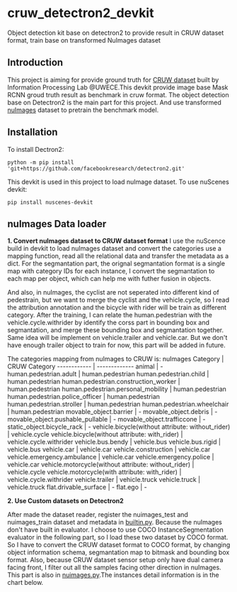 # cruw_detectron2_devkit
Object detection kit base on detectron2 to provide result in CRUW dataset format, train base on transformed NuImages dataset


## Introduction
This project is aiming for provide ground truth for [CRUW dataset](https://www.cruwdataset.org/introduction) built by Information Processing Lab @UWECE.This devkit  provide image base Mask RCNN groud truth result as benchmark in cruw format. The object detection base on Detectron2 is the main part for this project. And use transformed [nuImages](https://www.nuscenes.org/nuimages) dataset to pretrain the benchmark model.

## Installation

To install Dectron2:
```
python -m pip install 'git+https://github.com/facebookresearch/detectron2.git'
```

This devkit is used in this project to load nuImage dataset.
To use nuScenes devkit:
```
pip install nuscenes-devkit
```

## nuImages Data loader
**1. Convert nuImages dataset to CRUW dataset format**
I use the nuScence build in devkit to load nuImages dataset and convert the categories use a mapping function, read all the relational data and transfer the metadata as a dict. For the segmantation part, the orignal segmantation format is a single map with category IDs for each instance, I convert the segmantation to each map per object, which can help me with futher fusion in objects.

And also, in nuImages, the cyclist are not seperated into different kind of pedestrain, but we want to merge the cyclist and the vehicle.cycle, so I read the attribution annotation and the bicycle with rider will be train as different category. After the training, I can relate the human.pedestrian with the vehicle.cycle.withrider by identify the corss part in bounding box and segmantation, and merge these bounding box and segmantation together. Same idea will be implement on vehicle.trailer and vehicle.car. But we don't have enough trailer object to train for now, this part will be added in future.

The categories mapping from nuImages to CRUW is:
nuImages Category | CRUW Category
------------ | -------------
animal	|	-
human.pedestrian.adult	|	human.pedestrian
human.pedestrian.child	|	human.pedestrian
human.pedestrian.construction_worker	|	human.pedestrian
human.pedestrian.personal_mobility	|	human.pedestrian
human.pedestrian.police_officer	|	human.pedestrian
human.pedestrian.stroller	|	human.pedestrian
human.pedestrian.wheelchair	|	human.pedestrian
movable_object.barrier	|	-
movable_object.debris	|	-
movable_object.pushable_pullable	|	-
movable_object.trafficcone	|	-
static_object.bicycle_rack	|	-
vehicle.bicycle(without attribute: without_rider)	|	vehicle.cycle
vehicle.bicycle(without attribute: with_rider)	|	vehicle.cycle.withrider
vehicle.bus.bendy	|	vehicle.bus
vehicle.bus.rigid	|	vehicle.bus
vehicle.car	|	vehicle.car
vehicle.construction	|	vehicle.car
vehicle.emergency.ambulance	|	vehicle.car
vehicle.emergency.police	|	vehicle.car
vehicle.motorcycle(without attribute: without_rider)	|	vehicle.cycle
vehicle.motorcycle(with attribute: with_rider)	|	vehicle.cycle.withrider
vehicle.trailer	|	vehicle.truck
vehicle.truck	|	vehicle.truck
flat.drivable_surface	|	-
flat.ego	|	-

**2. Use Custom datasets on Detectron2**

After made the dataset reader, register the nuimages_test and nuimages_train dataset and metadata in [builtin.py](https://github.com/TedSongjh/CSE599-fianl-project/blob/main/builtin.py). Because the nuImages don't have built in evaluator. I choose to use COCO InstanceSegmentation evaluator in the following part, so I load these two dataset by COCO format. So I have to convert the CRUW dataset format to COCO format, by changing object information schema, segmantation map to bitmask and bounding box format. Also, because CRUW dataset sensor setup only have dual camera facing front, I filter out all the samples facing other direction in nuImages. This part is also in [nuimages.py](https://github.com/TedSongjh/CSE599-fianl-project/blob/main/nuimages.py).The instances detail information is in the chart below.

